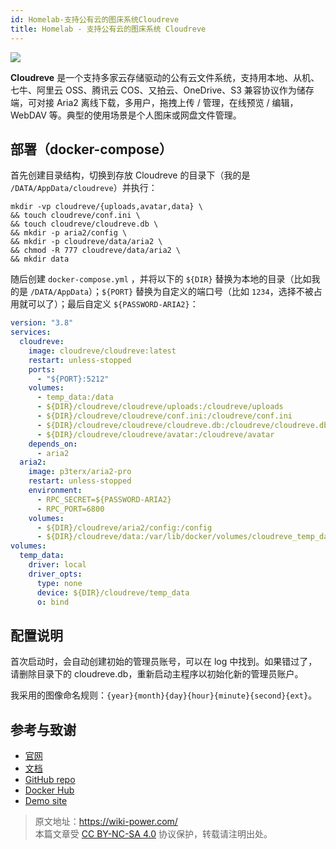 ```yaml
---
id: Homelab-支持公有云的图床系统Cloudreve
title: Homelab - 支持公有云的图床系统 Cloudreve
---
```


![](https://wiki-media-1253965369.cos.ap-guangzhou.myqcloud.com/img/20230304195423.png)

**Cloudreve** 是一个支持多家云存储驱动的公有云文件系统，支持用本地、从机、七牛、阿里云 OSS、腾讯云 COS、又拍云、OneDrive、S3 兼容协议作为储存端，可对接 Aria2 离线下载，多用户，拖拽上传 / 管理，在线预览 / 编辑，WebDAV 等。典型的使用场景是个人图床或网盘文件管理。

## 部署（docker-compose）

首先创建目录结构，切换到存放 Cloudreve 的目录下（我的是 `/DATA/AppData/cloudreve`）并执行：

```shell
mkdir -vp cloudreve/{uploads,avatar,data} \
&& touch cloudreve/conf.ini \
&& touch cloudreve/cloudreve.db \
&& mkdir -p aria2/config \
&& mkdir -p cloudreve/data/aria2 \
&& chmod -R 777 cloudreve/data/aria2 \
&& mkdir data
```

随后创建 `docker-compose.yml` ，并将以下的 `${DIR}` 替换为本地的目录（比如我的是 `/DATA/AppData`）；`${PORT}` 替换为自定义的端口号（比如 `1234`，选择不被占用就可以了）；最后自定义 `${PASSWORD-ARIA2}`：

```yml title="docker-compose.yml"
version: "3.8"
services:
  cloudreve:
    image: cloudreve/cloudreve:latest
    restart: unless-stopped
    ports:
      - "${PORT}:5212"
    volumes:
      - temp_data:/data
      - ${DIR}/cloudreve/cloudreve/uploads:/cloudreve/uploads
      - ${DIR}/cloudreve/cloudreve/conf.ini:/cloudreve/conf.ini
      - ${DIR}/cloudreve/cloudreve/cloudreve.db:/cloudreve/cloudreve.db
      - ${DIR}/cloudreve/cloudreve/avatar:/cloudreve/avatar
    depends_on:
      - aria2
  aria2:
    image: p3terx/aria2-pro
    restart: unless-stopped
    environment:
      - RPC_SECRET=${PASSWORD-ARIA2}
      - RPC_PORT=6800
    volumes:
      - ${DIR}/cloudreve/aria2/config:/config
      - ${DIR}/cloudreve/data:/var/lib/docker/volumes/cloudreve_temp_data/_data
volumes:
  temp_data:
    driver: local
    driver_opts:
      type: none
      device: ${DIR}/cloudreve/temp_data
      o: bind
```

## 配置说明

首次启动时，会自动创建初始的管理员账号，可以在 log 中找到。如果错过了，请删除目录下的 cloudreve.db，重新启动主程序以初始化新的管理员账户。

我采用的图像命名规则：`{year}{month}{day}{hour}{minute}{second}{ext}`。

## 参考与致谢

- [官网](https://docs.cloudreve.org/)
- [文档](https://docs.cloudreve.org/getting-started/install#docker-compose)
- [GitHub repo](https://github.com/cloudreve/Cloudreve)
- [Docker Hub](https://hub.docker.com/r/cloudreve/cloudreve)
- [Demo site](https://demo.cloudreve.org/)

> 原文地址：<https://wiki-power.com/>  
> 本篇文章受 [CC BY-NC-SA 4.0](https://creativecommons.org/licenses/by/4.0/deed.zh) 协议保护，转载请注明出处。
